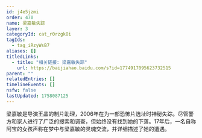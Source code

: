 ```yaml
---
id: j4e5jzmi
order: 470
name: 梁嘉敏失踪
layer: 3
categoryId: cat_r0rzgkOi
tagIds:
  - tag_iRzyWsB7
aliases: []
titledLinks:
  - title: "相关链接: 梁嘉敏失踪"
    url: https://baijiahao.baidu.com/s?id=1774917095623732515
parent: ""
relatedEntries: []
timelineEvents: []
nsfw: false
lastUpdated: 1758087125
---
```


梁嘉敏是导演王晶的制片助理，2006年在为一部恐怖片选址时神秘失踪。尽管警方和家人进行了广泛的搜索和调查，但始终没有找到她的下落。17年后，一名自称阿宝的女孩声称在梦中与梁嘉敏的灵魂交流，并详细描述了她的遭遇。